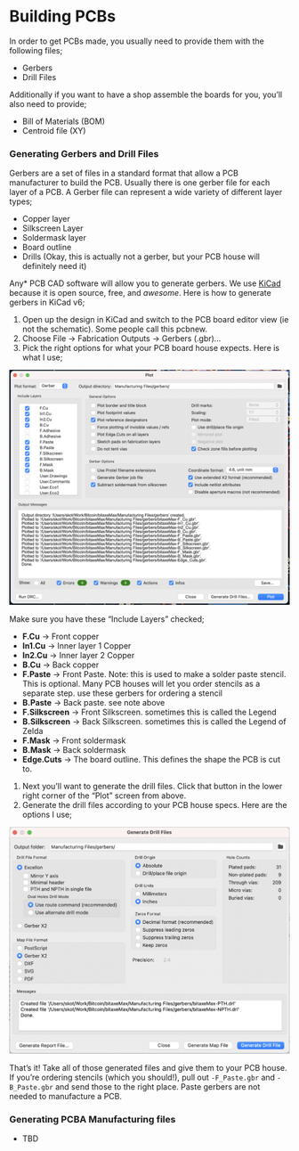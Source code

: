 # Building PCBs

In order to get PCBs made, you usually need to provide them with the following files;

- Gerbers
- Drill Files

Additionally if you want to have a shop assemble the boards for you, you’ll also need to provide;

- Bill of Materials (BOM)
- Centroid file (XY)

### Generating Gerbers and Drill Files

Gerbers are a set of files in a standard format that allow a PCB manufacturer to build the PCB. Usually there is one gerber file for each layer of a PCB. A Gerber file can represent a wide variety of different layer types;

- Copper layer
- Silkscreen Layer
- Soldermask layer
- Board outline
- Drills (Okay, this is actually not a gerber, but your PCB house will definitely need it)

Any* PCB CAD software will allow you to generate gerbers. We use [KiCad](https://www.kicad.org) because it is open source, free, and *awesome*. Here is how to generate gerbers in KiCad v6;

1. Open up the design in KiCad and switch to the PCB board editor view (ie not the schematic). Some people call this pcbnew.
2. Choose File → Fabrication Outputs → Gerbers (.gbr)…
3. Pick the right options for what your PCB board house expects. Here is what I use;

![Gerber Plot Window](doc/gerbers.png)

Make sure you have these “Include Layers” checked;

- **F.Cu** → Front copper
- **In1.Cu** → Inner layer 1 Copper
- **In2.Cu** → Inner layer 2 Copper
- **B.Cu** → Back copper
- **F.Paste** → Front Paste. Note: this is used to make a solder paste stencil. This is optional. Many PCB houses will let you order stencils as a separate step. use these gerbers for ordering a stencil
- **B.Paste** → Back paste. see note above
- **F.Silkscreen** → Front Silkscreen. sometimes this is called the Legend
- **B.Silkscreen** → Back Silkscreen. sometimes this is called the Legend of Zelda
- **F.Mask** → Front soldermask
- **B.Mask** → Back soldermask
- **Edge.Cuts** → The board outline. This defines the shape the PCB is cut to.

1. Next you’ll want to generate the drill files. Click that button in the lower right corner of the “Plot” screen from above.
2. Generate the drill files according to your PCB house specs. Here are the options I use;

![Drill Files Window](doc/drill.png)

That’s it! Take all of those generated files and give them to your PCB house. If you’re ordering stencils (which you should!), pull out `-F_Paste.gbr` and `-B_Paste.gbr` and send those to the right place. Paste gerbers are not needed to manufacture a PCB.

### Generating PCBA Manufacturing files

- TBD
